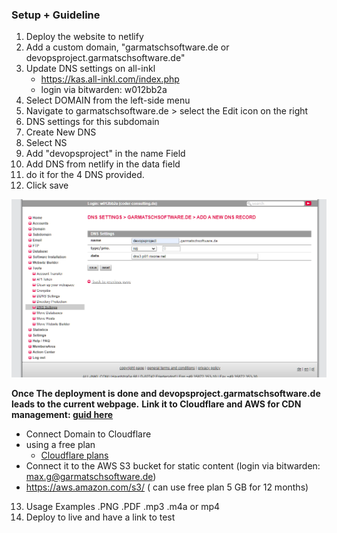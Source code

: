 ### Setup + Guideline

  1. Deploy the website to netlify 
  2. Add a custom domain,  "garmatschsoftware.de or     devopsproject.garmatschsoftware.de"
  3. Update DNS settings on all-inkl
      - <https://kas.all-inkl.com/index.php>
      - login via bitwarden: w012bb2a
  4. Select DOMAIN from the left-side menu
  5. Navigate to garmatschsoftware.de > select the Edit icon on the right
  6. DNS settings for this subdomain
  7. Create New DNS
  8. Select NS
  9. Add "devopsproject" in the name Field
  10. Add DNS from netlify in the data field
  11. do it for the 4 DNS provided.
  12. Click save

  ![](../public/images/cdn-image.png)

**Once The deployment is done and devopsproject.garmatschsoftware.de leads to the current webpage.**
**Link it to Cloudflare and AWS for CDN management: [guid here](https://dev.to/joelnet/how-i-setup-my-own-personal-cdn-3h06)**

  - Connect Domain to Cloudflare
  - using a free plan
    - [Cloudflare plans](https://www.cloudflare.com/en-gb/plans/)
  - Connect it to the AWS S3 bucket for static content (login via bitwarden: max.g@garmatschsoftware.de)
  - <https://aws.amazon.com/s3/> ( can use free  plan 5 GB for 12 months)

13. Usage Examples
    .PNG
    .PDF
    .mp3
    .m4a or mp4
14. Deploy to live and have a link to test
